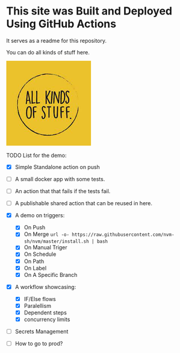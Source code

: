 # This site was Built and Deployed Using GitHub Actions

It serves as a readme for this repository.

You can do all kinds of stuff here.

![1675095666020](image/index/1675095666020.png)

TODO List for the demo:

* [X] Simple Standalone action on push
* [ ] A small docker app with some tests.
* [ ] An action that that fails if the tests fail.
* [ ] A publishable shared action that can be reused in here.
* [X] A demo on triggers:

  * [X] On Push
  * [X] On Merge `url -o- https://raw.githubusercontent.com/nvm-sh/nvm/master/install.sh | bash`
  * [X] On Manual Triger
  * [X] On Schedule
  * [X] On Path
  * [X] On Label
  * [X] On A Specific Branch
* [X] A workflow showcasing:

  * [X] IF/Else flows
  * [X] Paralellism
  * [X] Dependent steps
  * [X] concurrency limits
* [ ] Secrets Management
* [ ] How to go to prod?
